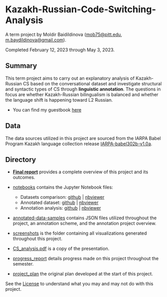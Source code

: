 # Kazakh-Russian-Code-Switching-Analysis

A term project by Moldir Baidildinova (mob75@pitt.edu, m.baydildinova@gmail.com).

Completed February 12, 2023 through May 3, 2023. 


## Summary

This term project aims to carry out an explanatory analysis of Kazakh-Russian CS based on the conversational dataset and investigate structural and syntactic types of CS through **linguistic annotation**. The questions in focus are whether Kazakh-Russian bilingualism is balanced and whether the language shift is happening toward L2 Russian.

- You can find my guestbook [here](https://github.com/Data-Science-for-Linguists-2023/Class-Lounge/blob/main/guestbooks/moldir.md)


## Data

The data sources utilized in this project are sourced from the IARPA Babel Program Kazakh language collection release [IARPA-babel302b-v1.0a](https://catalog.ldc.upenn.edu/LDC2018S13).

## Directory

- [**Final report**](https://github.com/Data-Science-for-Linguists-2023/Kazakh-Russian-Code-Switching-Analysis/blob/main/final_report.md) provides a complete overview of this project and its outcomes.

- [notebooks](https://github.com/Data-Science-for-Linguists-2023/Kazakh-Russian-Code-Switching-Analysis/tree/main/notebooks) contains the Jupyter Notebook files:

	- Datasets comparison: [github](https://github.com/Data-Science-for-Linguists-2023/Kazakh-Russian-Code-Switching-Analysis/blob/main/notebooks/datasetsComparison.ipynb) | [nbviewer](https://nbviewer.org/github/Data-Science-for-Linguists-2023/Kazakh-Russian-Code-Switching-Analysis/blob/main/notebooks/datasetsComparison.ipynb)
	- Annotated dataset: [github](https://github.com/Data-Science-for-Linguists-2023/Kazakh-Russian-Code-Switching-Analysis/blob/main/notebooks/annotatedDataset.ipynb) | [nbviewer](https://nbviewer.org/github/Data-Science-for-Linguists-2023/Kazakh-Russian-Code-Switching-Analysis/blob/main/notebooks/annotatedDataset.ipynb)
	- Annotation analysis: [github](https://github.com/Data-Science-for-Linguists-2023/Kazakh-Russian-Code-Switching-Analysis/blob/main/notebooks/annotationAnalysis.ipynb) | [nbviewer](https://nbviewer.org/github/Data-Science-for-Linguists-2023/Kazakh-Russian-Code-Switching-Analysis/blob/be7a7094bc6ef79c342b349b0674fc5f9cba458b/notebooks/annotationAnalysis.ipynb#Parsing-JSON-files)

- [annotated-data-samples](https://github.com/Data-Science-for-Linguists-2023/Kazakh-Russian-Code-Switching-Analysis/tree/main/annotated-data-samples) contains JSON files utilized throughout the project, an annotation scheme, and the annotation project overview.

- [screenshots](https://github.com/Data-Science-for-Linguists-2023/Kazakh-Russian-Code-Switching-Analysis/tree/main/screenshots) is the folder containing all visualizations generated throughout this project.

- [CS_analysis.pdf](https://github.com/Data-Science-for-Linguists-2023/Kazakh-Russian-Code-Switching-Analysis/blob/main/CS_analysis.pdf) is a copy of the presentation.

- [progress_report](https://github.com/Data-Science-for-Linguists-2023/Kazakh-Russian-Code-Switching-Analysis/blob/main/progress_report.md) details progress made on this project throughout the semester.

- [project_plan](https://github.com/Data-Science-for-Linguists-2023/Kazakh-Russian-Code-Switching-Analysis/blob/main/project_plan.md) the original plan developed at the start of this project.

See the [License](https://github.com/Data-Science-for-Linguists-2023/Kazakh-Russian-Code-Switching-Analysis/blob/main/LICENSE.md) to understand what you may and may not do with this project.




